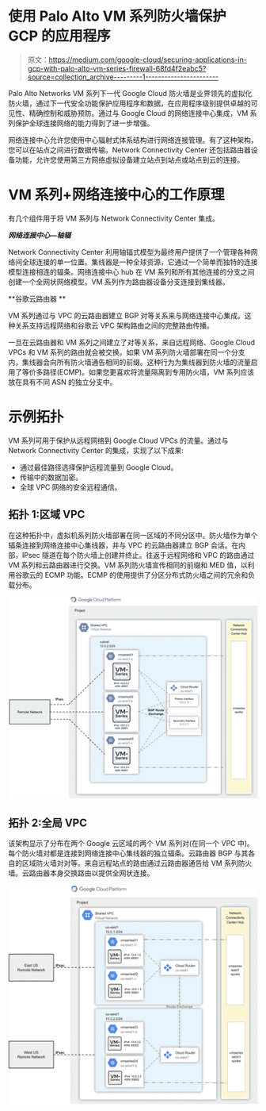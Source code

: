 # 使用 Palo Alto VM 系列防火墙保护 GCP 的应用程序

> 原文：<https://medium.com/google-cloud/securing-applications-in-gcp-with-palo-alto-vm-series-firewall-68fd4f2eabc5?source=collection_archive---------1----------------------->

Palo Alto Networks VM 系列下一代 Google Cloud 防火墙是业界领先的虚拟化防火墙，通过下一代安全功能保护应用程序和数据，在应用程序级别提供卓越的可见性、精确控制和威胁预防。通过与 Google Cloud 的网络连接中心集成，VM 系列保护全球连接网络的能力得到了进一步增强。

网络连接中心允许您使用中心辐射式体系结构进行网络连接管理。有了这种架构，您可以在站点之间进行数据传输。Network Connectivity Center 还包括路由器设备功能，允许您使用第三方网络虚拟设备建立站点到站点或站点到云的连接。

# VM 系列+网络连接中心的工作原理

有几个组件用于将 VM 系列与 Network Connectivity Center 集成。

***网络连接中心—轴辐***

Network Connectivity Center 利用轴辐式模型为最终用户提供了一个管理各种网络间全球连接的单一位置。集线器是一种全球资源，它通过一个简单而独特的连接模型连接相连的辐条。网络连接中心 hub 在 VM 系列和所有其他连接的分支之间创建一个全网状网络模型。VM 系列作为路由器设备分支连接到集线器。

**谷歌云路由器 **

VM 系列通过与 VPC 的云路由器建立 BGP 对等关系来与网络连接中心集成。这种关系支持远程网络和谷歌云 VPC 架构路由之间的完整路由传播。

一旦在云路由器和 VM 系列之间建立了对等关系，来自远程网络、Google Cloud VPCs 和 VM 系列的路由就会被交换。如果 VM 系列防火墙部署在同一个分支内，集线器会向所有防火墙通告相同的前缀。这种行为为集线器到防火墙的流量启用了等价多路径(ECMP)。如果您更喜欢将流量隔离到专用防火墙，VM 系列应该放在具有不同 ASN 的独立分支中。

# 示例拓扑

VM 系列可用于保护从远程网络到 Google Cloud VPCs 的流量。通过与 Network Connectivity Center 的集成，实现了以下成果:

*   通过最佳路径选择保护远程流量到 Google Cloud。
*   传输中的数据加密。
*   全球 VPC 网络的安全远程通信。

## 拓扑 1:区域 VPC

在这种拓扑中，虚拟机系列防火墙部署在同一区域的不同分区中。防火墙作为单个辐条连接到网络连接中心集线器，并与 VPC 的云路由器建立 BGP 会话。在内部，IPsec 隧道在每个防火墙上创建并终止。往返于远程网络和 VPC 的路由通过 VM 系列和云路由器进行交换。VM 系列防火墙宣传相同的前缀和 MED 值，以利用谷歌云的 ECMP 功能。ECMP 的使用提供了分区分布式防火墙之间的冗余和负载分布。

![](img/dd974f90fbcc5afb12299dcdd5c5804e.png)

## 拓扑 2:全局 VPC

该架构显示了分布在两个 Google 云区域的两个 VM 系列对(在同一个 VPC 中)。每个防火墙对都是连接到网络连接中心集线器的独立辐条。云路由器 BGP 与其各自的区域防火墙对对等。来自远程站点的路由通过云路由器通告给 VM 系列防火墙。云路由器本身交换路由以提供全网状连接。

![](img/fb9760d989290c5dcbf5f0f4630ef745.png)